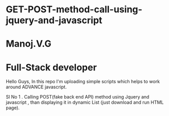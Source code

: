 # GET-POST-method-call-using-jquery-and-javascript
# Manoj.V.G 
# Full-Stack developer

Hello Guys, 
In this repo I'm uploading simple scripts which helps to work around ADVANCE javascript.

Sl No 
 1 .  Calling POST(fake back end API) method using Jquery and javascript , than displaying it in dynamic List (just download and run HTML page).